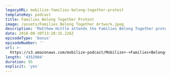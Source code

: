 ```yaml
---
legacyURL: mobilize-families-belong-together-protest
templateKey: podcast
title: Families Belong Together Protest
image: /assets/Families Belong Together Artwork.jpeg
description: 'Matthew Hittle attends the Families Belong Together protest in New York City.'
date: 2018-08-30T13:28:15.226Z
episodeType: 'bonus'
episodeNumber: ''
url: >-
  https://s3.amazonaws.com/mobilize-podcast/Mobilize+-+Families+Belong+Together+Protest.mp3
length: '4352904'
duration: 95
explicit: 'yes'
---
```

